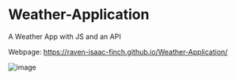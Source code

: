 # Weather-Application
A Weather App with JS and an API

Webpage: https://raven-isaac-finch.github.io/Weather-Application/

![image](https://user-images.githubusercontent.com/99633768/168808717-c49a047a-377f-485b-b511-1b37416bf5b1.png)
